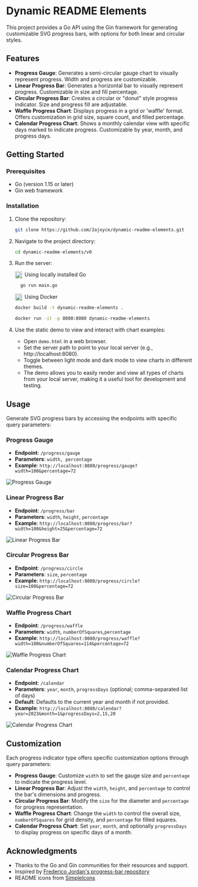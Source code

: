 # Dynamic README Elements

This project provides a Go API using the Gin framework for generating customizable SVG progress bars, with options for both linear and circular styles.

## Features

- **Progress Gauge**:  Generates a semi-circular gauge chart to visually represent progress. Width and progress are customizable.
- **Linear Progress Bar**: Generates a horizontal bar to visually represent progress. Customizable in size and fill percentage.
- **Circular Progress Bar**: Creates a circular or "donut" style progress indicator. Size and progress fill are adjustable.
- **Waffle Progress Chart**: Displays progress in a grid or 'waffle' format. Offers customization in grid size, square count, and filled percentage.
- **Calendar Progress Chart**: Shows a monthly calendar view with specific days marked to indicate progress. Customizable by year, month, and progress days.

## Getting Started

### Prerequisites

- Go (version 1.15 or later)
- Gin web framework

### Installation

1. Clone the repository:
   ```bash
   git clone https://github.com/2ajoyce/dynamic-readme-elements.git
   ```
2. Navigate to the project directory:
   ```bash
   cd dynamic-readme-elements/v0
   ```
3. Run the server:

   &nbsp;Using locally installed Go <img src="https://cdn.simpleicons.org/go/#00ADD8" alt="Go" align=left width=19 height=19>

     ```bash
       go run main.go
     ```

   &nbsp;Using Docker<img src="https://cdn.simpleicons.org/docker/#2496ED" alt="Go" align=left width=19 height=19>

     ```bash
     docker build -t dynamic-readme-elements .
     ```
     ```bash
     docker run -it -p 8080:8080 dynamic-readme-elements
     ```

4. Use the static demo to view and interact with chart examples:
   - Open `demo.html` in a web browser.
   - Set the server path to point to your local server (e.g., http://localhost:8080).
   - Toggle between light mode and dark mode to view charts in different themes.
   - The demo allows you to easily render and view all types of charts from your local server, making it a useful tool for development and testing.

## Usage

Generate SVG progress bars by accessing the endpoints with specific query parameters:

### Progress Gauge
- **Endpoint**: `/progress/gauge`
- **Parameters**: `width, percentage`
- **Example**: `http://localhost:8080/progress/gauge?width=100&percentage=72`

![Progress Gauge](https://progress.2ajoyce.com/progress/gauge?width=100&percentage=72)

### Linear Progress Bar

- **Endpoint**: `/progress/bar`
- **Parameters**: `width`, `height`, `percentage`
- **Example**: `http://localhost:8080/progress/bar?width=100&height=25&percentage=72`

![Linear Progress Bar](https://progress.2ajoyce.com/progress/bar?width=100&height=25&percentage=72)

### Circular Progress Bar

- **Endpoint**: `/progress/circle`
- **Parameters**: `size`, `percentage`
- **Example**: `http://localhost:8080/progress/circle?size=100&percentage=72`

![Circular Progress Bar](https://progress.2ajoyce.com/progress/circle?size=100&percentage=72)

### Waffle Progress Chart

- **Endpoint**: `/progress/waffle`
- **Parameters**: `width`, `numberOfSquares`,`percentage`
- **Example**: `http://localhost:8080/progress/waffle?width=100&numberOfSquares=114&percentage=72`

![Waffle Progress Chart](https://progress.2ajoyce.com/progress/waffle?width=100&numberOfSquares=114&percentage=72)

### Calendar Progress Chart

- **Endpoint**: `/calendar`
- **Parameters**: `year`, `month`, `progressDays` (optional; comma-separated list of days)
- **Default**: Defaults to the current year and month if not provided.
- **Example**: `http://localhost:8080/calendar?year=2023&month=1&progressDays=2,15,20`

![Calendar Progress Chart](https://progress.2ajoyce.com/calendar)

## Customization

Each progress indicator type offers specific customization options through query parameters:

- **Progress Gauge**: Customize `width` to set the gauge size and `percentage` to indicate the progress level.
- **Linear Progress Bar**: Adjust the `width`, `height`, and `percentage` to control the bar's dimensions and progress.
- **Circular Progress Bar**: Modify the `size` for the diameter and `percentage` for progress representation.
- **Waffle Progress Chart**: Change the `width` to control the overall size, `numberOfSquares` for grid density, and `percentage` for filled squares.
- **Calendar Progress Chart**: Set `year`, `month`, and optionally `progressDays` to display progress on specific days of a month.

## Acknowledgments

- Thanks to the Go and Gin communities for their resources and support.
- Inspired by [Frederico Jordan's progress-bar repository](https://github.com/fredericojordan/progress-bar)
- README icons from [SimpleIcons](https://simpleicons.org/)
